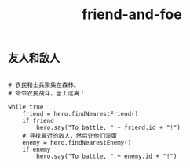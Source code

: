 ﻿---
layout: default
title: friend-and-foe
---
## 友人和敌人
```

# 农民和士兵聚集在森林。
# 命令农民战斗，苦工远离！

while true        
    friend = hero.findNearestFriend()
    if friend
        hero.say("To battle, " + friend.id + "!")
    # 寻找最近的敌人，然后让他们滚蛋
    enemy = hero.findNearestEnemy()
    if enemy
        hero.say("To battle, " + enemy.id + "!")

```
